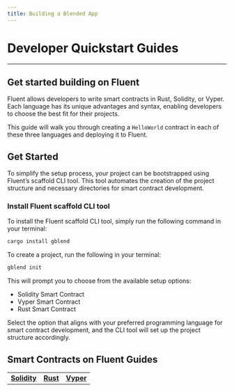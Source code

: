 ```yaml
---
title: Building a Blended App
---
```


# Developer Quickstart Guides

---
Get started building on Fluent
---

Fluent allows developers to write smart contracts in Rust, Solidity, or Vyper. Each language has its unique advantages and syntax, enabling developers to choose the best fit for their projects.&#x20;

This guide will walk you through creating a `HelloWorld` contract in each of these three languages and deploying it to Fluent.

## Get Started

To simplify the setup process, your project can be bootstrapped using Fluent’s scaffold CLI tool. This tool automates the creation of the project structure and necessary directories for smart contract development.

### Install Fluent scaffold CLI tool

To install the Fluent scaffold CLI tool, simply run the following command in your terminal:

```bash
cargo install gblend
```

To create a project, run the following in your terminal:

```bash
gblend init
```

This will prompt you to choose from the available setup options:

* Solidity Smart Contract
* Vyper Smart Contract
* Rust Smart Contract

Select the option that aligns with your preferred programming language for smart contract development, and the CLI tool will set up the project structure accordingly.

## Smart Contracts on Fluent Guides

<table data-column-title-hidden data-view="cards">
    <tbody>
        <tr>
            <td align="center">
                <a href="solidity"><strong>Solidity</strong></a>
            </td>
            <td align="center">
                <a href="rust"><strong>Rust</strong></a>
            </td>
            <td align="center">
                <a href="vyper"><strong>Vyper</strong></a>
            </td>
        </tr>
    </tbody>
</table>
